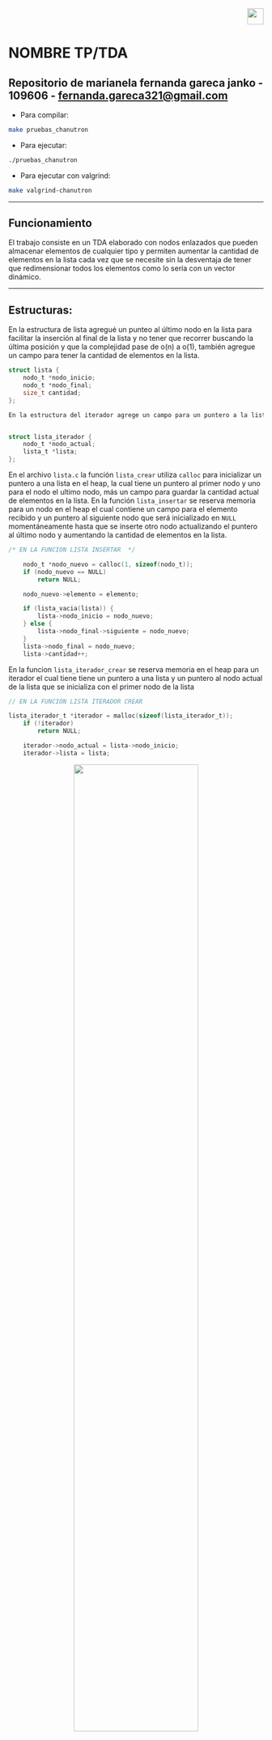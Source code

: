 <div align="right">
<img width="32px" src="img/algo2.svg">
</div>

# NOMBRE TP/TDA

## Repositorio de marianela fernanda gareca janko - 109606 - fernanda.gareca321@gmail.com

- Para compilar:

```bash
make pruebas_chanutron
```

- Para ejecutar:

```bash
./pruebas_chanutron
```

- Para ejecutar con valgrind:
```bash
make valgrind-chanutron
```
---
##  Funcionamiento
El trabajo consiste en un TDA elaborado con nodos enlazados que pueden almacenar elementos de cualquier tipo y permiten aumentar la cantidad de elementos en la lista cada vez que se necesite sin la desventaja de tener que redimensionar todos los elementos como lo sería con un vector dinámico.
__________________________________________________________________________________________________________________________________


##  Estructuras:


En la estructura de lista agregué un punteo al último nodo en la lista para facilitar la inserción al final de la lista y no tener que recorrer buscando la última posición y que la complejidad pase de o(n) a o(1), también agregue un campo para tener la cantidad de elementos en la lista.

```c
struct lista {
	nodo_t *nodo_inicio;
	nodo_t *nodo_final;
	size_t cantidad;
};

En la estructura del iterador agrege un campo para un puntero a la lista que es lo que se iba a iterar y un puntero al nodo actual por ser una lista de nodos.


struct lista_iterador {
	nodo_t *nodo_actual;
	lista_t *lista;
};

```

En el archivo `lista.c` la función `lista_crear` utiliza `calloc` para inicializar un puntero a una lista en el heap,
la cual tiene un puntero al primer nodo y uno para el nodo el ultimo
nodo, más un campo para guardar la cantidad actual de elementos en la lista. En la función `lista_insertar` se reserva memoria para un nodo en el heap el cual contiene un campo para el elemento recibido y un puntero al siguiente nodo que será inicializado en `NULL` momentáneamente hasta que se inserte otro nodo actualizando el puntero al último nodo y aumentando la cantidad de elementos en la lista.

```c
/* EN LA FUNCION LISTA INSERTAR  */

    nodo_t *nodo_nuevo = calloc(1, sizeof(nodo_t));
	if (nodo_nuevo == NULL)
		return NULL;

	nodo_nuevo->elemento = elemento;

	if (lista_vacia(lista)) {
		lista->nodo_inicio = nodo_nuevo;
	} else {
		lista->nodo_final->siguiente = nodo_nuevo;
	}
	lista->nodo_final = nodo_nuevo;
    lista->cantidad++;
```
En la funcion `lista_iterador_crear` se reserva memoria en el heap para un iterador el cual tiene tiene un puntero a una lista y un puntero al nodo actual de la lista que se inicializa con el primer nodo de la lista 

```c
// EN LA FUNCION LISTA ITERADOR CREAR

lista_iterador_t *iterador = malloc(sizeof(lista_iterador_t));
	if (!iterador)
		return NULL;

	iterador->nodo_actual = lista->nodo_inicio;
	iterador->lista = lista;

```


<div align="center">
<img width="70%" src="img/diagrama de memoria lista.jpeg">
</div>

En el archivo `pila.c`en  la funcion `pila_crear` se crea un puntero a una pila en el stack que apunta a una pila en el heap,la cual tiene un campo que apunta al primer elemento de la pila que es donde se van a apilar mas elementos  y posterioremente se desapilaran por el mismo lugar.

<div align="center">
<img width="70%" src="img/diagrama de memoria de pila.jpeg">
</div>


En el archivo `cola.c` en  la funcion  `cola_crear` se crea un puntero a una cola en el stack la cual apunta a un cola en el heap,la cual tiene un puntero al ultimo nodo de la cola que es donde se iran encolando mas nodos y la cola cambien tiene un puntero al primer nodo que es donde se iran desencolando los nodos.

<div align="center">
<img width="70%" src="img/diagrama de memoria de cola.jpeg">
</div>



---

## Respuestas a las preguntas teóricas
Incluír acá las respuestas a las preguntas del enunciado (si aplica).

 DIAGRAMA DE LISTA
<div align="center">
<img width="70%" src="img/diagrama de lista.jpeg">
</div>

DIAGRAMA DE COLA
<div align="center">
<img width="70%" src="img/diagrama de cola.jpeg">
</div>
DIAGRAMA DE PILA

<div align="center">
<img width="70%" src="img/diagrama de pila.jpeg">
</div>


<div align="center">
<img width="70%" src="img/tabla de complejidades.jpeg">
</div>



       
__________________________________________________________________________________________________________________________________

        COMPLEJIDAD DE LAS OPERACIONES DE COLA

        CREAR COLA:  es O(1).
        COLA ENCOLAR: es O(1),ya que tenemos acceso altimo elemento y podemos encolar en eesa posicion.
        COLA DESENCOLAR: es O(1) ya que tenemos que desncolamos en la primera posicion.
        COLA FRENTE:es O(1), ya que tenemos acceso al priemer elementos de la cola.
        COLA DETRUIR:es O(n), ya que tenemos que ir destruyendo cada elemento desde el comienzo.
        COLA VACIO:es O(1),ya que tenemos una variable que nos indica la cantidad de elementos o 0 es el caso de estar vacio.
        COLA TAMAÑO:es O(1),ya que hay un campo que indica la cantidad de elementos en la cola.



        COMPLEJIDAD DE LAS OPERACIONES DE PILA

        CREAR PILA: ES O(1),ya que hago un calloc.
        PILA APILAR: es O(1) ya que apilamos siempre en la primera posicion.
        PILA DESAPILAR:es O(1),ya que desapilamos en la primera posicon donde se encuentra el ultimo elemento apilado.
        TOPE:es O(1),ya que tenemos acceso al primer elemento.
        PILA DETRUIR:es O(n) ya que avanzamos desde el ultimo elemento apilado desapilando los demas.
        PILA VACIO:es o(1).
        PILA TAMAÑO: es o(1), ya que tenemos un campo en pila que nos indica la cantidad.